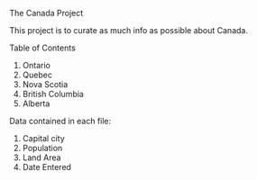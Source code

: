 The Canada Project

This project is to curate as much info as possible about Canada.

Table of Contents
1. Ontario
2. Quebec
3. Nova Scotia
4. British Columbia
5. Alberta

Data contained in each file:
1. Capital city
2. Population
3. Land Area
4. Date Entered
